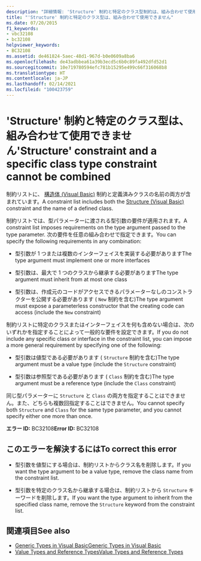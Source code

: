 ```yaml
---
description: "詳細情報: 'Structure' 制約と特定のクラス型制約は、組み合わせて使用できません"
title: "'Structure' 制約と特定のクラス型は、組み合わせて使用できません"
ms.date: 07/20/2015
f1_keywords:
- vbc32108
- bc32108
helpviewer_keywords:
- BC32108
ms.assetid: de461824-5aec-48d1-967d-b0e0609a8ba6
ms.openlocfilehash: de43adbbea61a39b3ecd5c6b0c89fa492dfd52d1
ms.sourcegitcommit: 10e719780594efc781b15295e499c66f316068b8
ms.translationtype: HT
ms.contentlocale: ja-JP
ms.lasthandoff: 02/14/2021
ms.locfileid: "100423759"
---
```

# <a name="structure-constraint-and-a-specific-class-type-constraint-cannot-be-combined"></a><span data-ttu-id="92a7e-103">'Structure' 制約と特定のクラス型は、組み合わせて使用できません</span><span class="sxs-lookup"><span data-stu-id="92a7e-103">'Structure' constraint and a specific class type constraint cannot be combined</span></span>

<span data-ttu-id="92a7e-104">制約リストに、 [構造体 (Visual Basic)](../language-reference/statements/structure-statement.md) 制約と定義済みクラスの名前の両方が含まれています。</span><span class="sxs-lookup"><span data-stu-id="92a7e-104">A constraint list includes both the [Structure (Visual Basic)](../language-reference/statements/structure-statement.md) constraint and the name of a defined class.</span></span>  
  
 <span data-ttu-id="92a7e-105">制約リストでは、型パラメーターに渡される型引数の要件が適用されます。</span><span class="sxs-lookup"><span data-stu-id="92a7e-105">A constraint list imposes requirements on the type argument passed to the type parameter.</span></span> <span data-ttu-id="92a7e-106">次の要件を任意の組み合わせで指定できます。</span><span class="sxs-lookup"><span data-stu-id="92a7e-106">You can specify the following requirements in any combination:</span></span>  
  
- <span data-ttu-id="92a7e-107">型引数が 1 つまたは複数のインターフェイスを実装する必要があります</span><span class="sxs-lookup"><span data-stu-id="92a7e-107">The type argument must implement one or more interfaces</span></span>  
  
- <span data-ttu-id="92a7e-108">型引数は、最大で 1 つのクラスから継承する必要があります</span><span class="sxs-lookup"><span data-stu-id="92a7e-108">The type argument must inherit from at most one class</span></span>  
  
- <span data-ttu-id="92a7e-109">型引数は、作成元のコードがアクセスできるパラメーターなしのコンストラクターを公開する必要があります ( `New` 制約を含む)</span><span class="sxs-lookup"><span data-stu-id="92a7e-109">The type argument must expose a parameterless constructor that the creating code can access (include the `New` constraint)</span></span>  
  
 <span data-ttu-id="92a7e-110">制約リストに特定のクラスまたはインターフェイスを何も含めない場合は、次のいずれかを指定することによって一般的な要件を設定できます。</span><span class="sxs-lookup"><span data-stu-id="92a7e-110">If you do not include any specific class or interface in the constraint list, you can impose a more general requirement by specifying one of the following:</span></span>  
  
- <span data-ttu-id="92a7e-111">型引数は値型である必要があります ( `Structure` 制約を含む)</span><span class="sxs-lookup"><span data-stu-id="92a7e-111">The type argument must be a value type (include the `Structure` constraint)</span></span>  
  
- <span data-ttu-id="92a7e-112">型引数は参照型である必要があります ( `Class` 制約を含む)</span><span class="sxs-lookup"><span data-stu-id="92a7e-112">The type argument must be a reference type (include the `Class` constraint)</span></span>  
  
 <span data-ttu-id="92a7e-113">同じ型パラメーターに `Structure` と `Class` の両方を指定することはできません。また、どちらも複数回指定することはできません。</span><span class="sxs-lookup"><span data-stu-id="92a7e-113">You cannot specify both `Structure` and `Class` for the same type parameter, and you cannot specify either one more than once.</span></span>  
  
 <span data-ttu-id="92a7e-114">**エラー ID:** BC32108</span><span class="sxs-lookup"><span data-stu-id="92a7e-114">**Error ID:** BC32108</span></span>  
  
## <a name="to-correct-this-error"></a><span data-ttu-id="92a7e-115">このエラーを解決するには</span><span class="sxs-lookup"><span data-stu-id="92a7e-115">To correct this error</span></span>  
  
- <span data-ttu-id="92a7e-116">型引数を値型にする場合は、制約リストからクラス名を削除します。</span><span class="sxs-lookup"><span data-stu-id="92a7e-116">If you want the type argument to be a value type, remove the class name from the constraint list.</span></span>  
  
- <span data-ttu-id="92a7e-117">型引数を特定のクラス名から継承する場合は、制約リストから `Structure` キーワードを削除します。</span><span class="sxs-lookup"><span data-stu-id="92a7e-117">If you want the type argument to inherit from the specified class name, remove the `Structure` keyword from the constraint list.</span></span>  
  
## <a name="see-also"></a><span data-ttu-id="92a7e-118">関連項目</span><span class="sxs-lookup"><span data-stu-id="92a7e-118">See also</span></span>

- [<span data-ttu-id="92a7e-119">Generic Types in Visual Basic</span><span class="sxs-lookup"><span data-stu-id="92a7e-119">Generic Types in Visual Basic</span></span>](../programming-guide/language-features/data-types/generic-types.md)
- [<span data-ttu-id="92a7e-120">Value Types and Reference Types</span><span class="sxs-lookup"><span data-stu-id="92a7e-120">Value Types and Reference Types</span></span>](../programming-guide/language-features/data-types/value-types-and-reference-types.md)
